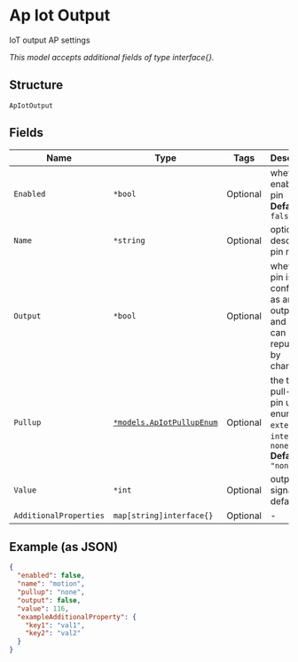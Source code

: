 
# Ap Iot Output

IoT output AP settings

*This model accepts additional fields of type interface{}.*

## Structure

`ApIotOutput`

## Fields

| Name | Type | Tags | Description |
|  --- | --- | --- | --- |
| `Enabled` | `*bool` | Optional | whether to enable a pin<br>**Default**: `false` |
| `Name` | `*string` | Optional | optional; descriptive pin name |
| `Output` | `*bool` | Optional | whether the pin is configured as an output. DO and A1-A4 can be repurposed by changing |
| `Pullup` | [`*models.ApIotPullupEnum`](../../doc/models/ap-iot-pullup-enum.md) | Optional | the type of pull-up the pin uses. enum: `external`, `internal`, `none`<br>**Default**: `"none"` |
| `Value` | `*int` | Optional | output pin signal level, default 0 |
| `AdditionalProperties` | `map[string]interface{}` | Optional | - |

## Example (as JSON)

```json
{
  "enabled": false,
  "name": "motion",
  "pullup": "none",
  "output": false,
  "value": 116,
  "exampleAdditionalProperty": {
    "key1": "val1",
    "key2": "val2"
  }
}
```

